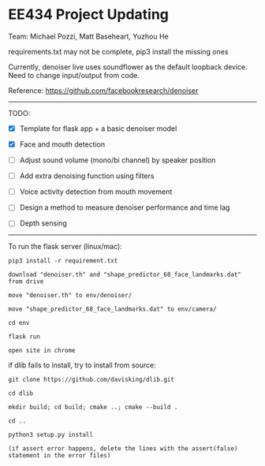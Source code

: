 # EE434 Project Updating 

Team: Michael Pozzi, Matt Baseheart, Yuzhou He

requirements.txt may not be complete, pip3 install the missing ones

Currently, denoiser live uses soundflower as the default loopback device. Need to change input/output from code.

Reference: https://github.com/facebookresearch/denoiser


****

TODO: 

- [X] Template for flask app + a basic denoiser model

- [x] Face and mouth detection

- [ ] Adjust sound volume (mono/bi channel) by speaker position

- [ ] Add extra denoising function using filters

- [ ] Voice activity detection from mouth movement

- [ ] Design a method to measure denoiser performance and time lag

- [ ] Depth sensing


****

To run the flask server (linux/mac):

    pip3 install -r requirement.txt

    download "denoiser.th" and "shape_predictor_68_face_landmarks.dat" from drive

    move "denoiser.th" to env/denoiser/

    move "shape_predictor_68_face_landmarks.dat" to env/camera/

    cd env

    flask run

    open site in chrome


if dlib fails to install, try to install from source:

    git clone https://github.com/davisking/dlib.git

    cd dlib

    mkdir build; cd build; cmake ..; cmake --build .

    cd ..

    python3 setup.py install

    (if assert error happens, delete the lines with the assert(false) statement in the error files)




